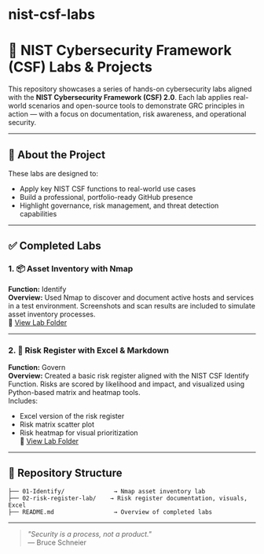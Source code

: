 # nist-csf-labs
# 🔐 NIST Cybersecurity Framework (CSF) Labs & Projects

This repository showcases a series of hands-on cybersecurity labs aligned with the **NIST Cybersecurity Framework (CSF) 2.0**. Each lab applies real-world scenarios and open-source tools to demonstrate GRC principles in action — with a focus on documentation, risk awareness, and operational security.

---

## 🧠 About the Project

These labs are designed to:
- Apply key NIST CSF functions to real-world use cases
- Build a professional, portfolio-ready GitHub presence
- Highlight governance, risk management, and threat detection capabilities

---

## ✅ Completed Labs

### 1. 📦 Asset Inventory with Nmap
**Function:** Identify  
**Overview:** Used Nmap to discover and document active hosts and services in a test environment. Screenshots and scan results are included to simulate asset inventory processes.  
🔗 [View Lab Folder](./01-Identify)

---

### 2. 🧾 Risk Register with Excel & Markdown
**Function:** Govern  
**Overview:** Created a basic risk register aligned with the NIST CSF Identify Function. Risks are scored by likelihood and impact, and visualized using Python-based matrix and heatmap tools.  
Includes:
- Excel version of the risk register  
- Risk matrix scatter plot  
- Risk heatmap for visual prioritization  
🔗 [View Lab Folder](./02-risk-register-lab)

---

## 📁 Repository Structure

```
├── 01-Identify/              → Nmap asset inventory lab
├── 02-risk-register-lab/    → Risk register documentation, visuals, Excel
├── README.md                 → Overview of completed labs
```

---

> _"Security is a process, not a product."_  
> — Bruce Schneier



